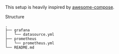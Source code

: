 This setup is heavily inspired by [awesome-compose](https://github.com/docker/awesome-compose/blob/master/prometheus-grafana/README.md).

Structure
```
.
├── grafana
│   └── datasource.yml
├── prometheus
│   └── prometheus.yml
└── README.md
```